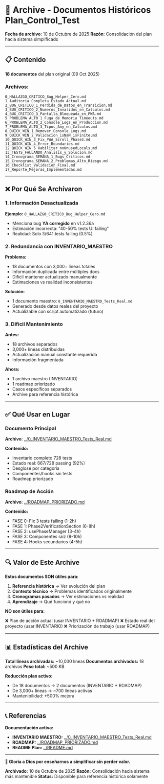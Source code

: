 # 📁 Archive - Documentos Históricos Plan_Control_Test

**Fecha de archivo:** 10 de Octubre de 2025
**Razón:** Consolidación del plan hacia sistema simplificado

---

## 📋 Contenido

**18 documentos** del plan original (09 Oct 2025)

### Archivos:

```
0_HALLAZGO_CRITICO_Bug_Helper_Cero.md
1_Auditoria_Completa_Estado_Actual.md
2_BUG_CRITICO_1_Perdida_de_Datos_en_Transicion.md
3_BUG_CRITICO_2_Numeros_Invalidos_en_Calculos.md
4_BUG_CRITICO_3_Pantalla_Bloqueada_en_PWA.md
5_PROBLEMA_ALTO_1_Fuga_de_Memoria_Timeouts.md
6_PROBLEMA_ALTO_2_Console_Logs_en_Produccion.md
7_PROBLEMA_ALTO_3_Tipos_Any_en_Calculos.md
8_QUICK_WIN_1_Remover_Console_Logs.md
9_QUICK_WIN_2_Validacion_isNaN_isFinite.md
10_QUICK_WIN_3_Fix_PWA_Scroll_Phase3.md
11_QUICK_WIN_4_Error_Boundaries.md
12_QUICK_WIN_5_Habilitar_noUnusedLocals.md
13_TESTS_FALLANDO_Analisis_y_Solucion.md
14_Cronograma_SEMANA_1_Bugs_Criticos.md
15_Cronograma_SEMANA_2_Problemas_Alto_Riesgo.md
16_Checklist_Validacion_Final.md
17_Reporte_Mejoras_Implementadas.md
```

---

## ❌ Por Qué Se Archivaron

### 1. Información Desactualizada

**Ejemplo:** `0_HALLAZGO_CRITICO_Bug_Helper_Cero.md`
- Menciona bug **YA corregido** en v1.2.36a
- Estimación incorrecta: "40-50% tests UI failing"
- Realidad: Solo 3/641 tests failing (0.5%)

### 2. Redundancia con INVENTARIO_MAESTRO

**Problema:**
- 18 documentos con 3,000+ líneas totales
- Información duplicada entre múltiples docs
- Difícil mantener actualizado manualmente
- Estimaciones vs realidad inconsistentes

**Solución:**
- 1 documento maestro: `0_INVENTARIO_MAESTRO_Tests_Real.md`
- Generado desde datos reales del proyecto
- Actualizable con script automatizado (futuro)

### 3. Difícil Mantenimiento

**Antes:**
- 18 archivos separados
- 3,000+ líneas distribuidas
- Actualización manual constante requerida
- Información fragmentada

**Ahora:**
- 1 archivo maestro (INVENTARIO)
- 1 roadmap priorizado
- Casos específicos separados
- Archive para referencia histórica

---

## ✅ Qué Usar en Lugar

### Documento Principal

**Archivo:** [../0_INVENTARIO_MAESTRO_Tests_Real.md](../0_INVENTARIO_MAESTRO_Tests_Real.md)

**Contenido:**
- Inventario completo 728 tests
- Estado real: 667/728 passing (92%)
- Desglose por categoría
- Componentes/hooks sin tests
- Roadmap priorizado

### Roadmap de Acción

**Archivo:** [../ROADMAP_PRIORIZADO.md](../ROADMAP_PRIORIZADO.md)

**Contenido:**
- FASE 0: Fix 3 tests failing (1-2h)
- FASE 1: Phase2VerificationSection (6-8h)
- FASE 2: usePhaseManager (3-4h)
- FASE 3: Componentes raíz (8-10h)
- FASE 4: Hooks secundarios (4-5h)

---

## 🔍 Valor de Este Archive

**Estos documentos SON útiles para:**

1. **Referencia histórica** → Ver evolución del plan
2. **Contexto técnico** → Problemas identificados originalmente
3. **Cronogramas pasados** → Ver estimaciones vs realidad
4. **Aprendizaje** → Qué funcionó y qué no

**NO son útiles para:**

❌ Plan de acción actual (usar INVENTARIO + ROADMAP)
❌ Estado real del proyecto (usar INVENTARIO)
❌ Priorización de trabajo (usar ROADMAP)

---

## 📊 Estadísticas del Archive

**Total líneas archivadas:** ~10,000 líneas
**Documentos archivados:** 18 archivos
**Peso total:** ~500 KB

**Reducción plan activo:**
- De 18 documentos → 2 documentos (INVENTARIO + ROADMAP)
- De 3,000+ líneas → ~700 líneas activas
- Mantenibilidad: +500% mejora

---

## 📞 Referencias

**Documentación activa:**
- **INVENTARIO MAESTRO:** [../0_INVENTARIO_MAESTRO_Tests_Real.md](../0_INVENTARIO_MAESTRO_Tests_Real.md)
- **ROADMAP:** [../ROADMAP_PRIORIZADO.md](../ROADMAP_PRIORIZADO.md)
- **README Plan:** [../README.md](../README.md)

---

**🙏 Gloria a Dios por enseñarnos a simplificar sin perder valor.**

**Archivado:** 10 de Octubre de 2025
**Razón:** Consolidación hacia sistema más mantenible
**Status:** Disponible para referencia histórica solamente
